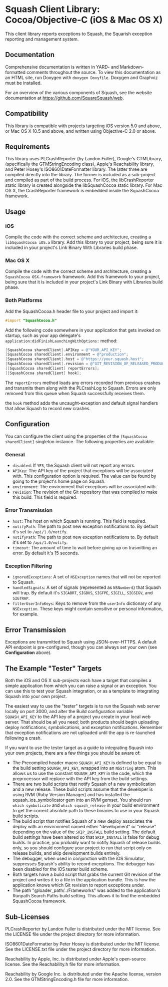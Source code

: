 Squash Client Library: Cocoa/Objective-C (iOS & Mac OS X)
=========================================================

This client library reports exceptions to Squash, the Squarish exception
reporting and management system.

Documentation
-------------

Comprehensive documentation is written in YARD- and Markdown-formatted comments
throughout the source. To view this documentation as an HTML site, run Doxygen
with `doxygen Doxyfile`. Doxygen and Graphviz must be installed.

For an overview of the various components of Squash, see the website
documentation at https://github.com/SquareSquash/web.

Compatibility
-------------

This library is compatible with projects targeting iOS version 5.0 and above,
or Mac OS X 10.5 and above, and written using Objective-C 2.0 or above.

Requirements
------------

This library uses PLCrashReporter (by Landon Fuller), Google's GTMLibrary,
(specifically the GTMStringEncoding class), Apple's Reachability
library, and Peter Hosey's ISO8601DateFormatter library. The latter three are
compiled directly into the library. The former is included as a sub-project and
compiled as part of the build process. For iOS, the libCrashReporter static
library is created alongside the libSquashCocoa static library. For Mac OS X,
the CrashReporter framework is embedded inside the SquashCocoa framework.

Usage
-----

### iOS

Compile the code with the correct scheme and architecture, creating a
`libSquashCocoa iOS.a` library. Add this library to your project, being sure it
is included in your project's Link Binary With Libraries build phase.

### Mac OS X

Compile the code with the correct scheme and architecture, creating a
`SquashCocoa OSX.framework` framework. Add this framework to your project, being
sure that it is included in your project's Link Binary with Libraries build
phase.

### Both Platforms

Add the SquashCocoa.h header file to your project and import it:

```` objective-c
#import "SquashCocoa.h"
````

Add the following code somewhere in your application that gets invoked on
startup, such as your app delegate's
`application:didFinishLaunchingWithOptions:` method:

```` objective-c
[SquashCocoa sharedClient].APIKey = @"YOUR_API_KEY";
[SquashCocoa sharedClient].environment = @"production";
[SquashCocoa sharedClient].host = @"https://your.squash.host";
[SquashCocoa sharedClient].revision = @"GIT_REVISION_OF_RELEASED_PRODUCT";
[[SquashCocoa sharedClient] reportErrors];
[[SquashCocoa sharedClient] hook];
````

The `reportErrors` method loads any errors recorded from previous crashes and
transmits them along with the PLCrashLog to Squash. Errors are only removed from this queue when Squash successfully receives them.

the `hook` method adds the uncaught-exception and default signal handlers that
allow Squash to record new crashes.

Configuration
-------------

You can configure the client using the properties of the
`[SquashCocoa sharedClient]` singleton instance. The following properties are
available:

### General

* `disabled`: If `YES`, the Squash client will not report any errors.
* `APIKey`: The API key of the project that exceptions will be associated with.
  This configuration option is required. The value can be found by going to the
  project's home page on Squash.
* `environment`: The environment that exceptions will be associated with.
* `revision`: The revision of the Git repository that was compiled to make this
  build. This field is required.

### Error Transmission

* `host`: The host on which Squash is running. This field is required.
* `notifyPath`: The path to post new exception notifications to. By default it's
  set to `/api/1.0/notify`.
* `notifyPath`: The path to post new exception notifications to. By default it's
  set to `/api/1.0/notify`.
* `timeout`: The amount of time to wait before giving up on trasmitting an
  error. By default it's 15 seconds.

### Exception Filtering

* `ignoredExceptions`: A set of `NSException` names that will not be reported to
  Squash.
* `handledSignals`: A set of signals (represented as `NSNumber`s) that Squash
  will trap. By default it's `SIGABRT`, `SIGBUS`, `SIGFPE`, `SIGILL`, `SIGSEGV`,
  and `SIGTRAP`.
* `filterUserInfoKeys`: Keys to remove from the `userInfo` dictionary of any
  `NSException`. These keys might contain sensitive or personal information, for
  example.

Error Transmission
------------------

Exceptions are transmitted to Squash using JSON-over-HTTPS. A default API
endpoint is pre-configured, though you can always set your own (see
**Configuration** above).

The Example "Tester" Targets
----------------------------

Both the iOS and OS X sub-projects each have a target that compiles a simple
application from which you can raise a signal or an exception. You can use this
to test your Squash integration, or as a template to integrating Squash into
your own project.

The easiest way to use the "tester" targets is to run the Squash web server
locally on port 3000, and alter the Build configuration variable
`SQUASH_API_KEY` to the API key of a project you create in your local web
server. That should be all you need; both products should begin uploading
deploy notifications, symbolications, and exception notifications. Remember that
exception notifications are not uploaded until the app is re-launched following
a crash.

If you want to use the tester target as a guide to integrating Squash into your
own projects, there are a few things you should be aware of:

* The Precompiled header macro `SQUASH_API_KEY` is defined to be equal to the
  build setting `SQUASH_API_KEY`, wrapped into an `NSString` atom. This allows
  us to use the constant `SQUASH_API_KEY` in the code, which the preprocessor
  will replace with the API key from the build settings.
* There are two build scripts that notify Squash of a new symbolication and a
  new release. These build scripts assume that the developer is using RVM
  (Ruby Version Manager) and has installed the squash_ios_symbolicator gem into
  an RVM gemset. You should run `which symbolicate` and `which squash_release`
  in your build environment to get the correct absolute path to these binaries
  to use in your Squash build scripts.
* The build script that notifies Squash of a new deploy associates the deploy
  with an environment named either "development" or "release" depending on the
  value of the `SKIP_INSTALL` build setting. The default build settings have
  been altered so that `SKIP_INSTALL` is false for debug builds. In practice,
  you probably want to notify Squash of release builds only, so you should
  configure your project to run that script only on release builds, and skip
  development builds entirely.
* The debugger, when used in conjunction with the iOS Simulator, suppresses
  Squash's ability to record exceptions. The debugger has been disabled for the
  iOS tester build scheme.
* Both targets have a build script that grabs the current Git revision of the
  project and writes it to a file in the application bundle. This is how the
  application knows which Git revision to report exceptions under.
* The path "@loader_path/../Frameworks" was added to the application's Runpath
  Search Paths build setting. This allows it to find the embedded SquashCocoa
  framework.

Sub-Licenses
------------

PLCrashReporter by Landon Fuller is distributed under the MIT license. See the
LICENSE file under the project directory for more information.

ISO8601DateFormatter by Peter Hosey is distributed under the MIT license. See
the LICENSE.txt file under the project directory for more information.

Reachability by Apple, Inc. is distributed under Apple's open-source license.
See the Reachability.h file for more information.

Reachability by Google Inc. is distributed under the Apache license, version 2.0.
See the GTMStringEncoding.h file for more information.

